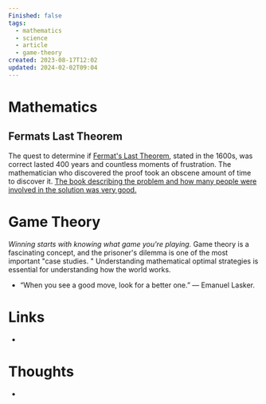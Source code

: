 ```yaml
---
Finished: false
tags:
  - mathematics
  - science
  - article
  - game-theory
created: 2023-08-17T12:02
updated: 2024-02-02T09:04
---
```

# Mathematics


## Fermats Last Theorem
The quest to determine if [Fermat's Last Theorem](https://en.wikipedia.org/wiki/Fermat%27s_Last_Theorem), stated in the 1600s, was correct lasted 400 years and countless moments of frustration. The mathematician who discovered the proof took an obscene amount of time to discover it. [The book describing the problem and how many people were involved in the solution was very good. ](https://www.amazon.com/Fermats-Last-Theorem-Simon-Singh/dp/1841157910)

# Game Theory
*Winning starts with knowing what game you're playing.* Game theory is a fascinating concept, and the prisoner's dilemma is one of the most important "case studies. " Understanding mathematical optimal strategies is essential for understanding how the world works. 

- “When you see a good move, look for a better one.”  ― Emanuel Lasker.

# Links
- 

# Thoughts 
- 


